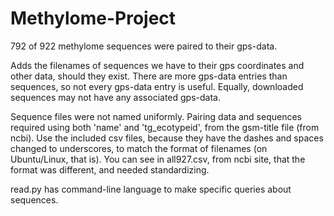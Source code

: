 # Methylome-Project
792 of 922 methylome sequences were paired to their gps-data.

Adds the filenames of sequences we have to their gps coordinates and other data, should they exist.
There are more gps-data entries than sequences, so not every gps-data entry is useful.
Equally, downloaded sequences may not have any associated gps-data.

Sequence files were not named uniformly. Pairing data and sequences required using both 'name' and 'tg_ecotypeid', from the gsm-title file (from ncbi).
Use the included csv files, because they have the dashes and spaces changed to underscores, to match the format of filenames (on Ubuntu/Linux, that is). You can see in all927.csv, from ncbi site, that the format was different, and needed standardizing.

read.py has command-line language to make specific queries about sequences.
